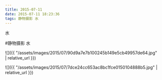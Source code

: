 ```yaml
---
title: 2015-07-11
date: 2015-07-11 18:23:36
tags: 静物摄影 水
---
```


<p>水</p>

#静物摄影 水

![]({{ "/assets/images/2015/07/90d9a7e7b100245b149e5cb49957de64.jpg" | relative_url }})

![]({{ "/assets/images/2015/07/7dce24cc653ac8bc1fce0150104888b5.jpg" | relative_url }})

